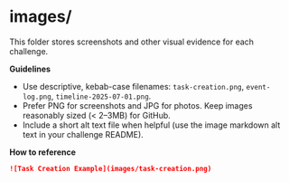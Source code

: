 # images/

This folder stores screenshots and other visual evidence for each challenge.

**Guidelines**
- Use descriptive, kebab-case filenames: `task-creation.png`, `event-log.png`, `timeline-2025-07-01.png`.
- Prefer PNG for screenshots and JPG for photos. Keep images reasonably sized (< 2–3MB) for GitHub.
- Include a short alt text file when helpful (use the image markdown alt text in your challenge README).

**How to reference**
```md
![Task Creation Example](images/task-creation.png)

